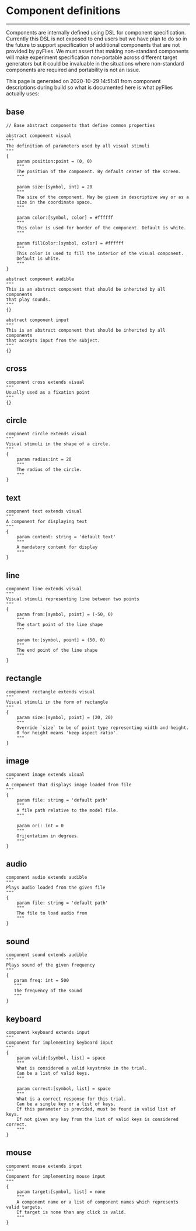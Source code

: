 # Component definitions

---

Components are internally defined using DSL for component specification.
Currently this DSL is not exposed to end users but we have plan to do so in the
future to support specification of additional components that are not provided
by pyFlies. We must assert that making non-standard components will make
experiment specification non-portable across different target generators but it
could be invaluable in the situations where non-standard components are required
and portability is not an issue.

This page is generated on 2020-10-29 14:51:41 from component descriptions during build so
what is documented here is what pyFlies actually uses:


## base

    // Base abstract components that define common properties

    abstract component visual
    """
    The definition of parameters used by all visual stimuli
    """
    {
        param position:point = (0, 0)
        """
        The position of the component. By default center of the screen.
        """

        param size:[symbol, int] = 20
        """
        The size of the component. May be given in descriptive way or as a
        size in the coordinate space.
        """

        param color:[symbol, color] = #ffffff
        """
        This color is used for border of the component. Default is white.
        """

        param fillColor:[symbol, color] = #ffffff
        """
        This color is used to fill the interior of the visual component.
        Default is white.
        """
    }

    abstract component audible
    """
    This is an abstract component that should be inherited by all components
    that play sounds.
    """
    {}

    abstract component input
    """
    This is an abstract component that should be inherited by all components
    that accepts input from the subject.
    """
    {}


## cross

    component cross extends visual
    """
    Usually used as a fixation point
    """
    {}


## circle

    component circle extends visual
    """
    Visual stimuli in the shape of a circle.
    """
    {
        param radius:int = 20
        """
        The radius of the circle.
        """
    }


## text

    component text extends visual
    """
    A component for displaying text
    """
    {
        param content: string = 'default text'
        """
        A mandatory content for display
        """
    }


## line

    component line extends visual
    """
    Visual stimuli representing line between two points
    """
    {
        param from:[symbol, point] = (-50, 0)
        """
        The start point of the line shape
        """

        param to:[symbol, point] = (50, 0)
        """
        The end point of the line shape
        """
    }


## rectangle

    component rectangle extends visual
    """
    Visual stimuli in the form of rectangle
    """
    {
        param size:[symbol, point] = (20, 20)
        """
        Override `size` to be of point type representing width and height.
        0 for height means 'keep aspect ratio'.
        """
    }


## image

    component image extends visual
    """
    A component that displays image loaded from file
    """
    {
        param file: string = 'default path'
        """
        A file path relative to the model file.
        """

        param ori: int = 0
        """
        Orijentation in degrees.
        """
    }


## audio

    component audio extends audible
    """
    Plays audio loaded from the given file
    """
    {
        param file: string = 'default path'
        """
        The file to load audio from
        """
    }



## sound

    component sound extends audible
    """
    Plays sound of the given frequency
    """
    {
       param freq: int = 500 
       """
       The frequency of the sound
       """
    }


## keyboard

    component keyboard extends input
    """
    Component for implementing keyboard input
    """
    {
        param valid:[symbol, list] = space
        """
        What is considered a valid keystroke in the trial.
        Can be a list of valid keys.
        """

        param correct:[symbol, list] = space
        """
        What is a correct response for this trial.
        Can be a single key or a list of keys.
        If this parameter is provided, must be found in valid list of keys.
        If not given any key from the list of valid keys is considered correct.
        """
    }


## mouse

    component mouse extends input
    """
    Component for implementing mouse input
    """
    {
        param target:[symbol, list] = none
        """
        A component name or a list of component names which represents valid targets.
        If target is none than any click is valid.
        """
    }

